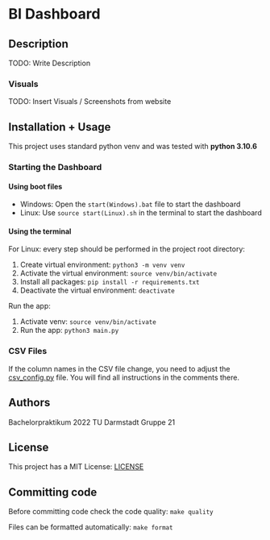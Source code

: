 # BI Dashboard

## Description
TODO: Write Description

### Visuals
TODO: Insert Visuals / Screenshots from website

## Installation + Usage
This project uses standard python venv and was tested with **python 3.10.6**

### Starting the Dashboard
#### Using boot files
- Windows: Open the `start(Windows).bat` file to start the dashboard
- Linux: Use `source start(Linux).sh` in the terminal to start the dashboard

#### Using the terminal
For Linux: every step should be performed in the project root directory:
1. Create virtual environment: `python3 -m venv venv`
2. Activate the virtual environment: `source venv/bin/activate`
3. Install all packages: `pip install -r requirements.txt`
4. Deactivate the virtual environment: `deactivate`


Run the app:
1. Activate venv: `source venv/bin/activate`
2. Run the app: `python3 main.py`

### CSV Files
If the column names in the CSV file change, you need to adjust the [csv_config.py](csv_config.py) file. You will find all instructions in the comments there.

## Authors
Bachelorpraktikum 2022 TU Darmstadt Gruppe 21

## License
This project has a MIT License: [LICENSE](LICENSE)

## Committing code
Before committing code check the code quality: `make quality`

Files can be formatted automatically: `make format`
